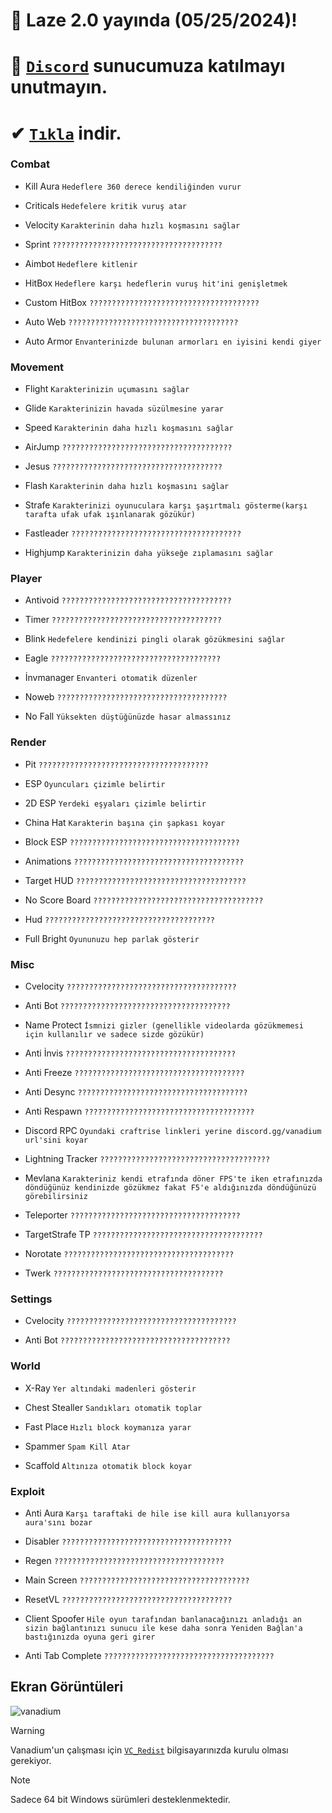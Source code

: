 # 🔶 Laze 2.0 yayında (05/25/2024)!
# 🔷 [`Discord`](https://discord.gg/vanadium) sunucumuza katılmayı unutmayın.
# ✔ [`Tıkla`](https://github.com/aaleaf/Laze/releases/tag/Laze) indir.

### Combat

* Kill Aura
`Hedeflere 360 derece kendiliğinden vurur`

* Criticals
`Hedefelere kritik vuruş atar`

* Velocity
`Karakterinin daha hızlı koşmasını sağlar`

* Sprint
 `??????????????????????????????????????`

* Aimbot
`Hedeflere kitlenir`

* HitBox
 `Hedeflere karşı hedeflerin vuruş hit'ini genişletmek`

* Custom HitBox
 `??????????????????????????????????????`

* Auto Web
 `??????????????????????????????????????`

* Auto Armor
 `Envanterinizde bulunan armorları en iyisini kendi giyer`

### Movement

* Flight
 `Karakterinizin uçumasını sağlar`

* Glide
 `Karakterinizin havada süzülmesine yarar`

* Speed
`Karakterinin daha hızlı koşmasını sağlar`

* AirJump
`??????????????????????????????????????`

* Jesus
`??????????????????????????????????????`

* Flash
`Karakterinin daha hızlı koşmasını sağlar`

* Strafe
`Karakterinizi oyunuculara karşı şaşırtmalı gösterme(karşı tarafta ufak ufak ışınlanarak gözükür)`

* Fastleader
`??????????????????????????????????????`

* Highjump
`Karakterinizin daha yükseğe zıplamasını sağlar`

### Player

* Antivoid
`??????????????????????????????????????`

* Timer
`??????????????????????????????????????`

* Blink
  `Hedefelere kendinizi pingli olarak gözükmesini sağlar`

* Eagle
  `??????????????????????????????????????`

* İnvmanager
  `Envanteri otomatik düzenler`

* Noweb
  `??????????????????????????????????????`

* No Fall
  `Yüksekten düştüğünüzde hasar almassınız`

### Render

* Pit
`??????????????????????????????????????`

* ESP
`Oyuncuları çizimle belirtir`

* 2D ESP
`Yerdeki eşyaları çizimle belirtir`

* China Hat
`Karakterin başına çin şapkası koyar`

* Block ESP
`??????????????????????????????????????`

* Animations
`??????????????????????????????????????`

* Target HUD
`??????????????????????????????????????`

* No Score Board
`??????????????????????????????????????`

* Hud
`??????????????????????????????????????`

* Full Bright
`Oyununuzu hep parlak gösterir`

### Misc

* Cvelocity
`??????????????????????????????????????`

* Anti Bot
`??????????????????????????????????????`

* Name Protect
`İsmnizi gizler (genellikle videolarda gözükmemesi için kullanılır ve sadece sizde gözükür)`

* Anti İnvis
`??????????????????????????????????????`

* Anti Freeze
`??????????????????????????????????????`

* Anti Desync
`??????????????????????????????????????`

* Anti Respawn
`??????????????????????????????????????`

* Discord RPC
`Oyundaki craftrise linkleri yerine discord.gg/vanadium url'sini koyar`

* Lightning Tracker
`??????????????????????????????????????`

* Mevlana
`Karakteriniz kendi etrafında döner FPS'te iken etrafınızda döndüğünüz kendinizde gözükmez fakat F5'e aldığınızda döndüğünüzü görebilirsiniz`

* Teleporter
`??????????????????????????????????????`

* TargetStrafe TP
`??????????????????????????????????????`

* Norotate
`??????????????????????????????????????`

* Twerk
`??????????????????????????????????????`

### Settings

* Cvelocity
`??????????????????????????????????????`

* Anti Bot
`??????????????????????????????????????`

### World

* X-Ray
`Yer altındaki madenleri gösterir`

* Chest Stealler
`Sandıkları otomatik toplar`

* Fast Place
`Hızlı block koymanıza yarar`

* Spammer
`Spam Kill Atar`

* Scaffold
`Altınıza otomatik block koyar`

### Exploit

* Anti Aura
`Karşı taraftaki de hile ise kill aura kullanıyorsa aura'sını bozar`

* Disabler
`??????????????????????????????????????`

* Regen
`??????????????????????????????????????`

* Main Screen
`??????????????????????????????????????`

* ResetVL
`??????????????????????????????????????`

* Client Spoofer
`Hile oyun tarafından banlanacağınızı anladığı an sizin bağlantınızı sunucu ile kese daha sonra Yeniden Bağlan'a bastığınızda oyuna geri girer`

* Anti Tab Complete
`??????????????????????????????????????`

## Ekran Görüntüleri
![vanadium](https://github.com/user-attachments/assets/a7207313-661e-486b-88a2-3343f5f5bf53)

> [!WARNING]
> Vanadium'un çalışması için [`VC_Redist`](https://aka.ms/vs/17/release/vc_redist.x64.exe) bilgisayarınızda kurulu olması gerekiyor.

> [!NOTE]
> Sadece 64 bit Windows sürümleri desteklenmektedir.
